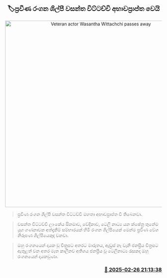<p align='center'><b><h2 align='center' title='Veteran actor Wasantha Wittachchi passes away'>🏷ප්‍රවීණ රංගන ශිල්පී වසන්ත විට්ටච්චි අභාවප්‍රාප්ත වෙයි</h2></b></p>
<p align='center'><img src='https://helakuru.sgp1.cdn.digitaloceanspaces.com/esana/images/lib/wasantha-vittarachchi-nn.jpg' width='600' alt='Veteran actor Wasantha Wittachchi passes away'></p>

> ප්‍රවීණ රංගන ශිල්පී වසන්ත විට්ටච්චි මහතා අභාවප්‍රාප්ත වී තිබෙනවා.

> වසන්ත විට්ටච්චි ලාංකේය සිනමාව, වේදිකාව, ටෙලි නාට්‍ය යන ක්ෂේත්‍ර තුනේම යුග ගණනාවක අත්දැකීම් සම්භාරයක් හිමි රංගන ශිල්පියෙක් මෙන්ම ප්‍රවීණ වේශ නිරූපණ ශිල්පියෙකුද වනවා.

> ඔහු රංගනයෙන් දායක වූ චිත්‍රපට අතරට මාරුතය, ඇඩ්‍රස් නෑ වැනි ජනප්‍රිය චිත්‍රපට ඇතුළත් වන අතර මෑත කාලීනව අතිශය ජනප්‍රිය වූ ටෙලිනාට්‍ය රැසකද ඔහු රංගනයෙන් දායකවුණා.



<h3 align='right'><a href='https://www.helakuru.lk/esana/p/107848/'>📅 2025-02-26 21:13:38</a></h3>
